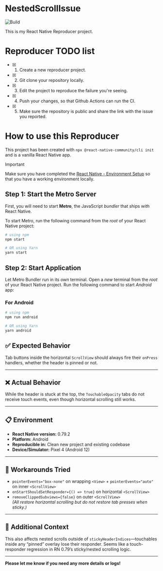 # NestedScrollIssue

![Build](https://github.com/Mootzali/NestedScrollIssue/workflows/Pre%20Merge%20Checks/badge.svg)

This is my React Native Reproducer project.

# Reproducer TODO list

- [x] 1. Create a new reproducer project.
- [x] 2. Git clone your repository locally.
- [x] 3. Edit the project to reproduce the failure you're seeing.
- [x] 4. Push your changes, so that Github Actions can run the CI.
- [x] 5. Make sure the repository is public and share the link with the issue you reported.

# How to use this Reproducer

This project has been created with `npx @react-native-community/cli init` and is a vanilla React Native app.

> [!IMPORTANT]  
> Make sure you have completed the [React Native - Environment Setup](https://reactnative.dev/docs/set-up-your-environment) so that you have a working environment locally.

## Step 1: Start the Metro Server

First, you will need to start **Metro**, the JavaScript _bundler_ that ships _with_ React Native.

To start Metro, run the following command from the _root_ of your React Native project:

```bash
# using npm
npm start

# OR using Yarn
yarn start
```

## Step 2: Start  Application

Let Metro Bundler run in its _own_ terminal. Open a _new_ terminal from the _root_ of your React Native project. Run the following command to start _Android_ app:

### For Android

```bash
# using npm
npm run android

# OR using Yarn
yarn android
```



## ✅ Expected Behavior  
Tab buttons inside the horizontal `ScrollView` should always fire their `onPress` handlers, whether the header is pinned or not.

---

## ❌ Actual Behavior  
While the header is stuck at the top, the `TouchableOpacity` tabs do not receive touch events, even though horizontal scrolling still works.

---

## 📋 Environment  
- **React Native version:** 0.79.2 
- **Platform:**  Android  
- **Reproducible in:** Clean new project and existing codebase  
- **Device/Simulator:**  Pixel 4 (Android 12)

---

## 🔧 Workarounds Tried  
- `pointerEvents="box-none"` on wrapping `<View>` + `pointerEvents="auto"` on inner `<ScrollView>`  
- `onStartShouldSetResponder={() => true}` on horizontal `<ScrollView>`  
- `removeClippedSubviews={false}` on outer `<ScrollView>`  
*(All restore horizontal scrolling but do not restore tab presses when sticky.)*

---

## 📎 Additional Context  
This also affects nested scrolls outside of `stickyHeaderIndices`—touchables inside any “pinned” overlay lose their responder. Seems like a touch-responder regression in RN 0.79’s sticky/nested scrolling logic.

---

**Please let me know if you need any more details or logs!**

